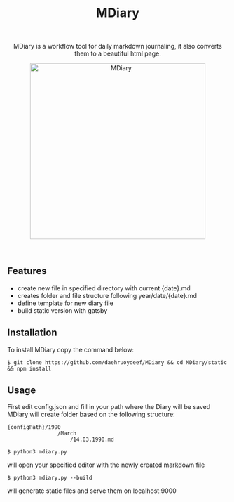 <h1 align="center"> MDiary </h1> <br>
<p align="center">
   MDiary is a workflow tool for daily markdown journaling, it also converts them to a beautiful html page.
</p>

<p align="center" >
  <img alt="MDiary" title="MDiary" src="https://user-images.githubusercontent.com/36965591/110201820-5d79eb80-7e65-11eb-9484-4c2d0bcc27d9.png" height="400">


<p align="center" >
    <img alt="" title="YinYang" src="https://img.shields.io/badge/MDiary-1.0-blue">
    <img alt="" title="YinYang" src="https://img.shields.io/badge/License-MIT-blue">
    <img alt="" title="YinYang" src="https://badges.frapsoft.com/os/v1/open-source.svg?v=103">
    <img alt="" title="YinYang" src="https://img.shields.io/badge/Build%20with-Python-yellow">
  <img alt="" title="YinYang" src="https://img.shields.io/badge/GatsbyJS-purple">
  
## Features

* create new file in specified directory with current {date}.md
* creates folder and file structure following year/date/{date}.md
* define template for new diary file
* build static version with gatsby


## Installation
To install MDiary copy the command below:

```
$ git clone https://github.com/daehruoydeef/MDiary && cd MDiary/static && npm install
```

## Usage

First edit config.json and fill in your path where the Diary will be saved
MDiary will create folder based on the following structure:
```
{configPath}/1990
                /March
                    /14.03.1990.md
```

```
$ python3 mdiary.py
```
will open your specified editor with the newly created markdown file

```
$ python3 mdiary.py --build
```
will generate static files and serve them on localhost:9000



